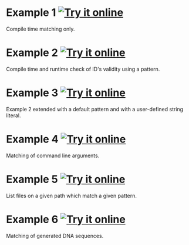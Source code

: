Example 1 [![Try it online](https://img.shields.io/badge/try%20it-online-blue.svg)](https://wandbox.org/permlink/T6Qv5sOl6QUJ6VyV)
=========

Compile time matching only.

Example 2 [![Try it online](https://img.shields.io/badge/try%20it-online-blue.svg)](https://wandbox.org/permlink/XkNbL0hhNtsyYiw4)
=========

Compile time and runtime check of ID's validity using a pattern.

Example 3 [![Try it online](https://img.shields.io/badge/try%20it-online-blue.svg)](https://wandbox.org/permlink/spKqol6XGDoofKOR)
=========

Example 2 extended with a default pattern and with a user-defined string
literal.

Example 4 [![Try it online](https://img.shields.io/badge/try%20it-online-blue.svg)](https://wandbox.org/permlink/HJyg1oN0mVCHyYK4)
=========

Matching of command line arguments.

Example 5 [![Try it online](https://img.shields.io/badge/try%20it-online-blue.svg)](https://wandbox.org/permlink/MDMhlO92AFaoHofS)
=========

List files on a given path which match a given pattern.

Example 6 [![Try it online](https://img.shields.io/badge/try%20it-online-blue.svg)](https://wandbox.org/permlink/6kGAZcI67Ani20b9)
=========

Matching of generated DNA sequences.
